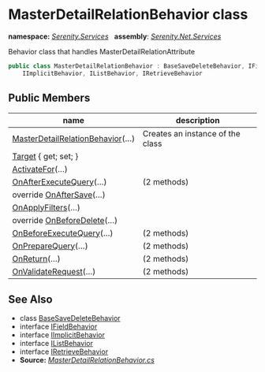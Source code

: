 # MasterDetailRelationBehavior class
**namespace:** *[Serenity.Services](../README.md#serenity.services-namespace)*   **assembly**: *[Serenity.Net.Services](../README.md)*

Behavior class that handles MasterDetailRelationAttribute

```csharp
public class MasterDetailRelationBehavior : BaseSaveDeleteBehavior, IFieldBehavior, 
    IImplicitBehavior, IListBehavior, IRetrieveBehavior
```

## Public Members

| name | description |
| --- | --- |
| [MasterDetailRelationBehavior](MasterDetailRelationBehavior/MasterDetailRelationBehavior.md)(…) | Creates an instance of the class |
| [Target](MasterDetailRelationBehavior/Target.md) { get; set; } |  |
| [ActivateFor](MasterDetailRelationBehavior/ActivateFor.md)(…) |  |
| [OnAfterExecuteQuery](MasterDetailRelationBehavior/OnAfterExecuteQuery.md)(…) |  (2 methods) |
| override [OnAfterSave](MasterDetailRelationBehavior/OnAfterSave.md)(…) |  |
| [OnApplyFilters](MasterDetailRelationBehavior/OnApplyFilters.md)(…) |  |
| override [OnBeforeDelete](MasterDetailRelationBehavior/OnBeforeDelete.md)(…) |  |
| [OnBeforeExecuteQuery](MasterDetailRelationBehavior/OnBeforeExecuteQuery.md)(…) |  (2 methods) |
| [OnPrepareQuery](MasterDetailRelationBehavior/OnPrepareQuery.md)(…) |  (2 methods) |
| [OnReturn](MasterDetailRelationBehavior/OnReturn.md)(…) |  (2 methods) |
| [OnValidateRequest](MasterDetailRelationBehavior/OnValidateRequest.md)(…) |  (2 methods) |

## See Also

* class [BaseSaveDeleteBehavior](BaseSaveDeleteBehavior.md)
* interface [IFieldBehavior](IFieldBehavior.md)
* interface [IImplicitBehavior](IImplicitBehavior.md)
* interface [IListBehavior](IListBehavior.md)
* interface [IRetrieveBehavior](IRetrieveBehavior.md)
* **Source:** *[MasterDetailRelationBehavior.cs](https://github.com/serenity-is/Serenity/blob/master/src/Serenity.Net.Services/RequestHandlers/IntegratedFeatures/MasterDetail/MasterDetailRelationBehavior.cs)*